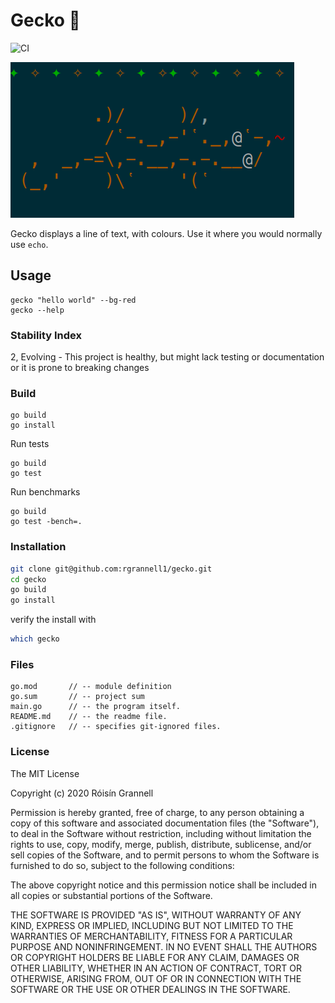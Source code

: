 
# Gecko 🦎

![CI](https://github.com/rgrannell1/gecko/workflows/CI/badge.svg)

![Gecko Example](./example.png)

Gecko displays a line of text, with colours. Use it where you would normally use `echo`.

## Usage

```
gecko "hello world" --bg-red
gecko --help
```

### Stability Index

2, Evolving - This project is healthy, but might lack testing or documentation or it is prone to breaking changes

### Build

```
go build
go install
```
Run tests
```
go build
go test
```

Run benchmarks
```
go build
go test -bench=.
```

### Installation

```sh
git clone git@github.com:rgrannell1/gecko.git
cd gecko
go build
go install
```
verify the install with

```sh
which gecko
```

### Files

```
go.mod       // -- module definition
go.sum       // -- project sum
main.go      // -- the program itself.
README.md    // -- the readme file.
.gitignore   // -- specifies git-ignored files.

```

### License

The MIT License

Copyright (c) 2020 Róisín Grannell

Permission is hereby granted, free of charge, to any person obtaining a copy of this software and associated documentation files (the "Software"), to deal in the Software without restriction, including without limitation the rights to use, copy, modify, merge, publish, distribute, sublicense, and/or sell copies of the Software, and to permit persons to whom the Software is furnished to do so, subject to the following conditions:

The above copyright notice and this permission notice shall be included in all copies or substantial portions of the Software.

THE SOFTWARE IS PROVIDED "AS IS", WITHOUT WARRANTY OF ANY KIND, EXPRESS OR IMPLIED, INCLUDING BUT NOT LIMITED TO THE WARRANTIES OF MERCHANTABILITY, FITNESS FOR A PARTICULAR PURPOSE AND NONINFRINGEMENT. IN NO EVENT SHALL THE AUTHORS OR COPYRIGHT HOLDERS BE LIABLE FOR ANY CLAIM, DAMAGES OR OTHER LIABILITY, WHETHER IN AN ACTION OF CONTRACT, TORT OR OTHERWISE, ARISING FROM, OUT OF OR IN CONNECTION WITH THE SOFTWARE OR THE USE OR OTHER DEALINGS IN THE SOFTWARE.

